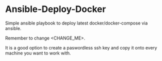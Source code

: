 # Ansible-Deploy-Docker
Simple ansible playbook to deploy latest docker/docker-compose via ansible.

Remember to change <CHANGE_ME>.

It is a good option to create a paswordless ssh key and copy it onto every machine you want to work with.
